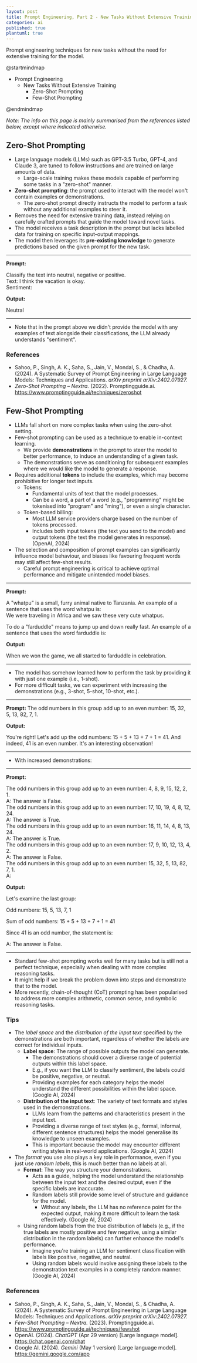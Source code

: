 ```yaml
---
layout: post
title: Prompt Engineering, Part 2 - New Tasks Without Extensive Training
categories: ai
published: true
plantuml: true
---
```

Prompt engineering techniques for new tasks without the need for extensive training for the model.

<plantuml data-caption="Prompt engineering techniques for new tasks without extensive training (Sahoo et al, 2024)" data-alt="Zero-Shot and Few-Shot techniques for new tasks without extensive training">
@startmindmap

<style>
mindmapDiagram {
  node {
      BackgroundColor white
      MaximumWidth 250
      FontName Quicksand
      Margin 5
  }
  :depth(1) {
    BackGroundColor lightblue
  }
  :depth(2) {
    BackGroundColor lightgreen
  }
}
</style>

* Prompt Engineering
  * New Tasks Without Extensive Training
    * Zero-Shot Prompting
    * Few-Shot Prompting

@endmindmap
</plantuml>

_Note: The info on this page is mainly summarised from the references listed below, except where indicated otherwise._

## Zero-Shot Prompting

* Large language models (LLMs) such as GPT-3.5 Turbo, GPT-4, and Claude 3, are tuned to follow instructions and are trained on large amounts of data.
  * Large-scale training makes these models capable of performing some tasks in a "zero-shot" manner.
* **Zero-shot prompting**: the prompt used to interact with the model won't contain examples or demonstrations.
  * The zero-shot prompt directly instructs the model to perform a task without any additional examples to steer it.
* Removes the need for extensive training data, instead relying on carefully crafted prompts that guide the model toward novel tasks.
* The model receives a task description in the prompt but lacks labelled data for training on specific input-output mappings.
* The model then leverages its **pre-existing knowledge** to generate predictions based on the given prompt for the new task.

---

**Prompt:**

Classify the text into neutral, negative or positive.<br>
Text: I think the vacation is okay.<br>
Sentiment:

**Output:**

Neutral

---

* Note that in the prompt above we didn't provide the model with any examples of text alongside their classifications, the LLM already understands "sentiment".

### References

* Sahoo, P., Singh, A. K., Saha, S., Jain, V., Mondal, S., & Chadha, A. (2024). A Systematic Survey of Prompt Engineering in Large Language Models: Techniques and Applications. _arXiv preprint arXiv:2402.07927._
* _Zero-Shot Prompting – Nextra._ (2022). Promptingguide.ai. <https://www.promptingguide.ai/techniques/zeroshot>

## Few-Shot Prompting

* LLMs fall short on more complex tasks when using the zero-shot setting.
* Few-shot prompting can be used as a technique to enable in-context learning.
  * We provide **demonstrations** in the prompt to steer the model to better performance, to induce an understanding of a given task.
  * The demonstrations serve as conditioning for subsequent examples where we would like the model to generate a response.
* Requires additional **tokens** to include the examples, which may become prohibitive for longer text inputs.
  * Tokens:
    * Fundamental units of text that the model processes.
    * Can be a word, a part of a word (e.g., "programming" might be tokenised into "program" and "ming"), or even a single character.
  * Token-based billing:
    * Most LLM service providers charge based on the number of tokens processed.
    * Includes both input tokens (the text you send to the model) and output tokens (the text the model generates in response). (OpenAI, 2024)
* The selection and composition of prompt examples can significantly influence model behaviour, and biases like favouring frequent words may still affect few-shot results.
  * Careful prompt engineering is critical to achieve optimal performance and mitigate unintended model biases.

---

**Prompt:**

A "whatpu" is a small, furry animal native to Tanzania. An example of a sentence that uses the word whatpu is:<br>
We were traveling in Africa and we saw these very cute whatpus.

To do a "farduddle" means to jump up and down really fast. An example of a sentence that uses the word farduddle is:

**Output:**

When we won the game, we all started to farduddle in celebration.

---

* The model has somehow learned how to perform the task by providing it with just one example (i.e., 1-shot).
* For more difficult tasks, we can experiment with increasing the demonstrations (e.g., 3-shot, 5-shot, 10-shot, etc.).

---

**Prompt:**
The odd numbers in this group add up to an even number: 15, 32, 5, 13, 82, 7, 1.

**Output:**

You're right! Let's add up the odd numbers: 15 + 5 + 13 + 7 + 1 = 41. And indeed, 41 is an even number. It's an interesting observation!

---

* With increased demonstrations:

---

**Prompt:**

The odd numbers in this group add up to an even number: 4, 8, 9, 15, 12, 2, 1.<br>
A: The answer is False.<br>
The odd numbers in this group add up to an even number: 17,  10, 19, 4, 8, 12, 24.<br>
A: The answer is True.<br>
The odd numbers in this group add up to an even number: 16,  11, 14, 4, 8, 13, 24.<br>
A: The answer is True.<br>
The odd numbers in this group add up to an even number: 17,  9, 10, 12, 13, 4, 2.<br>
A: The answer is False.<br>
The odd numbers in this group add up to an even number: 15, 32, 5, 13, 82, 7, 1.<br>
A:

**Output:**

Let's examine the last group:

Odd numbers: 15, 5, 13, 7, 1

Sum of odd numbers: 15 + 5 + 13 + 7 + 1 = 41

Since 41 is an odd number, the statement is:

A: The answer is False.

---

* Standard few-shot prompting works well for many tasks but is still not a perfect technique, especially when dealing with more complex reasoning tasks.
* It might help if we break the problem down into steps and demonstrate that to the model.
* More recently, chain-of-thought (CoT) prompting has been popularised to address more complex arithmetic, common sense, and symbolic reasoning tasks.

### Tips

* The _label space_ and the _distribution of the input text_ specified by the demonstrations are both important, regardless of whether the labels are correct for individual inputs.
  * **Label space**: The range of possible outputs the model can generate.
    * The demonstrations should cover a diverse range of potential outputs within this label space.
    * E.g., if you want the LLM to classify sentiment, the labels could be positive, negative, or neutral.
    * Providing examples for each category helps the model understand the different possibilities within the label space. (Google AI, 2024)
  * **Distribution of the input text**: The variety of text formats and styles used in the demonstrations.
    * LLMs learn from the patterns and characteristics present in the input text.
    * Providing a diverse range of text styles (e.g., formal, informal, different sentence structures) helps the model generalise its knowledge to unseen examples.
    * This is important because the model may encounter different writing styles in real-world applications. (Google AI, 2024)
* The _format_ you use also plays a key role in performance, even if you just use _random labels_, this is much better than no labels at all.
  * **Format**: The way you structure your demonstrations.
    * Acts as a guide, helping the model understand the relationship between the input text and the desired output, even if the specific labels are inaccurate.
    * Random labels still provide some level of structure and guidance for the model.
      * Without any labels, the LLM has no reference point for the expected output, making it more difficult to learn the task effectively. (Google AI, 2024)
  * Using random labels from the true distribution of labels (e.g., if the true labels are mostly positive and few negative, using a similar distribution in the random labels) can further enhance the model's performance.
    * Imagine you're training an LLM for sentiment classification with labels like positive, negative, and neutral.
    * Using random labels would involve assigning these labels to the demonstration text examples in a completely random manner. (Google AI, 2024)

### References

* Sahoo, P., Singh, A. K., Saha, S., Jain, V., Mondal, S., & Chadha, A. (2024). A Systematic Survey of Prompt Engineering in Large Language Models: Techniques and Applications. _arXiv preprint arXiv:2402.07927._
* _Few-Shot Prompting – Nextra._ (2023). Promptingguide.ai. <https://www.promptingguide.ai/techniques/fewshot‌>
* OpenAI. (2024). _ChatGPT_ (Apr 29 version) [Large language model]. <https://chat.openai.com/chat>
* Google AI. (2024). _Gemini_ (May 1 version) [Large language model]. <https://gemini.google.com/app>

